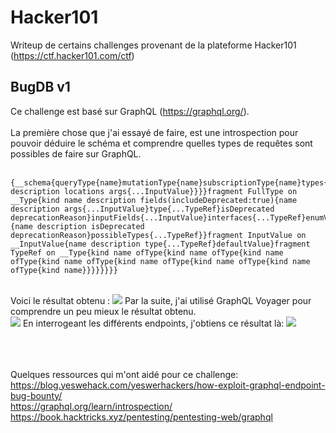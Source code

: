 # Hacker101
Writeup de certains challenges provenant de la plateforme Hacker101 (https://ctf.hacker101.com/ctf)


## BugDB v1 

Ce challenge est basé sur GraphQL (https://graphql.org/). <br><br>
La première chose que j'ai essayé de faire, est une introspection pour pouvoir déduire le schéma et comprendre quelles types de requêtes sont possibles de faire sur GraphQL.
<br><br>

```
{__schema{queryType{name}mutationType{name}subscriptionType{name}types{...FullType}directives{name description locations args{...InputValue}}}}fragment FullType on __Type{kind name description fields(includeDeprecated:true){name description args{...InputValue}type{...TypeRef}isDeprecated deprecationReason}inputFields{...InputValue}interfaces{...TypeRef}enumValues(includeDeprecated:true){name description isDeprecated deprecationReason}possibleTypes{...TypeRef}}fragment InputValue on __InputValue{name description type{...TypeRef}defaultValue}fragment TypeRef on __Type{kind name ofType{kind name ofType{kind name ofType{kind name ofType{kind name ofType{kind name ofType{kind name ofType{kind name}}}}}}}}
```
<br>
Voici le résultat obtenu : 
<img src="https://image.noelshack.com/fichiers/2021/42/5/1634916313-introspection.png">
Par la suite, j'ai utilisé GraphQL Voyager pour comprendre un peu mieux le résultat obtenu. 
<br>
<img src="https://image.noelshack.com/fichiers/2021/42/5/1634916294-graphql-voyager.png">
En interrogeant les différents endpoints, j'obtiens ce résultat là: 

<img src="https://image.noelshack.com/fichiers/2021/42/5/1634916810-result.png">

<br><br><br>
Quelques ressources qui m'ont aidé pour ce challenge: <br>
https://blog.yeswehack.com/yeswerhackers/how-exploit-graphql-endpoint-bug-bounty/ <br>
https://graphql.org/learn/introspection/ <br>
https://book.hacktricks.xyz/pentesting/pentesting-web/graphql

